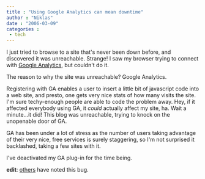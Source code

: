 ```yaml
---
title : "Using Google Analytics can mean downtime"
author : "Niklas"
date : "2006-03-09"
categories : 
 - tech
---
```


I just tried to browse to a site that's never been down before, and discovered it was unreachable. Strange! I saw my browser trying to connect with [Google Analytics](http://www.google-analytics.com), but couldn't do it.

The reason to why the site was unreachable? Google Analytics.

Registering with GA enables a user to insert a little bit of javascript code into a web site, and presto, one gets very nice stats of how many visits the site. I'm sure techy-enough people are able to code the problem away. Hey, if it affected everybody using GA, it _could_ actually affect my site, ha. Wait a minute...it did! This blog was unreachable, trying to knock on the unopenable door of GA.

GA has been under a lot of stress as the number of users taking advantage of their very nice, free services is surely staggering, so I'm not surprised it backlashed, taking a few sites with it.

I've deactivated my GA plug-in for the time being.

**edit**: [others](http://digg.com/technology/Google_Analytics_killed_my_site_) have noted this bug.
